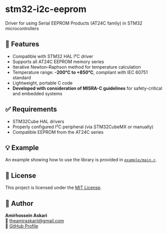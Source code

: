 # stm32-i2c-eeprom

Driver for using Serial EEPROM Products (AT24C family) in STM32 microcontrollers

## 🔧 Features

- Compatible with STM32 HAL I²C driver 
- Supports all AT24C EEPROM memory series 
- Iterative Newton–Raphson method for temperature calculation  
- Temperature range: **-200°C to +850°C**, compliant with IEC 60751 standard  
- Lightweight, portable C code  
- **Developed with consideration of MISRA-C guidelines** for safety-critical and embedded systems  

## ✅ Requirements

- STM32Cube HAL drivers  
- Properly configured I²C peripheral (via STM32CubeMX or manually)  
- Compatible EEPROM from the AT24C series

## 💡 Example
An example showing how to use the library is provided in [`example/main.c`](./example/main.c). 

## 📜 License
This project is licensed under the [MIT License](./LICENSE).

## 👤 Author
**Amirhossein Askari**  
📧 theamiraskarii@gmail.com  
🔗 [GitHub Profile](https://github.com/AmirhoseinAskari)
